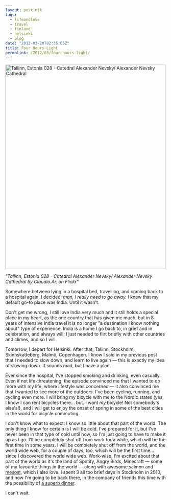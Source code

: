 ```yaml
---
layout: post.njk
tags:
  - lifeandlove
  - travel
  - finland
  - helsinki
  - blog
date: "2012-03-20T02:35:05Z"
title: Four Hours Light
permalink: /2012/03/four-hours-light/
---
```


<img src="http://farm4.staticflickr.com/3119/2557851057_629a2af58b_z.jpg" width="502" height="640" alt="Tallinn, Estonia 028 - Catedral Alexander Nevsky/ Alexander Nevsky Cathedral" />

_"Tallinn, Estonia 028 - Catedral Alexander Nevsky/ Alexander Nevsky Cathedral by Claudio.Ar, on Flickr"_

Somewhere between lying in a hospital bed, travelling, and coming back to a hospital again, I decided: _man, I really need to go away._ I knew that my default go-to place was India. Until it wasn't.

Don't get me wrong, I still love India very much and it still holds a special place in my heart, as the one country that has given me much, but in 8 years of intensive India travel it is no longer "a destination I know nothing about" type of experience. India is a home I go back to, in grief and in celebration, and always will; I just needed to flirt briefly with other countries and climes, and so I will.

Tomorrow, I depart for Helsinki. After that, Tallinn, Stockholm, Skinnskatteberg, Malmö, Copenhagen. I know I said in my previous post that I needed to slow down, and learn to live again — this is exactly my idea of slowing down. It sounds mad, but I have a plan.

Ever since the hospital, I've stopped smoking and drinking, even casually. Even if not life-threatening, the episode convinced me that I wanted to do more with my life, where lifestyle was concerned — it also convinced me that I wanted to see more of the outdoors. I've been cycling, running, and cycling even more. I will bring my bicycle with me to the Nordic states (yes, I know I can rent bicycles there… but. I want _my_ bicycle! Not somebody's else's!), and I will get to enjoy the onset of spring in some of the best cities in the world for bicycle commuting.

I don't know what to expect: I know so little about that part of the world. The only thing I know for certain is I will be cold. I've prepared for it, but I've never been in that type of cold until now, so I'm just going to have to make it up as I go. I'll be completely shut off from work for a while, which will be the first time in some years. I will be completely shut off from the world, and the world wide web, for a couple of days, too, which will be the first time… since I discovered the world wide web. Work-wise, I'm excited about that part of the world as it's the land of Spotify, Angry Birds, Minecraft — some of my favourite things in the world — along with awesome salmon and [mesost](http://en.wikipedia.org/wiki/Brunost), which I also love. I spent 3 all too brief days in Stockholm in 2010, and now I'm going to be back there, in the company of friends this time with the possibility of [a superb dinner](http://www.frantzen-lindeberg.com/en).

I can't wait.
